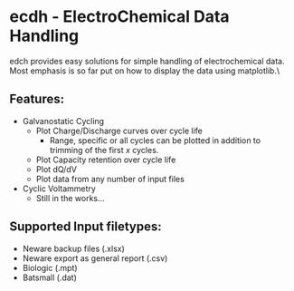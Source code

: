 # ecdh - ElectroChemical Data Handling
edch provides easy solutions for simple handling of electrochemical data. Most emphasis is so far put on how to display the data using matplotlib.\

## Features:
- Galvanostatic Cycling
    - Plot Charge/Discharge curves over cycle life
        - Range, specific or all cycles can be plotted in addition to trimming of the first *x* cycles.
    - Plot Capacity retention over cycle life
    - Plot dQ/dV
    - Plot data from any number of input files
- Cyclic Voltammetry
    - Still in the works...


## Supported Input filetypes:
- Neware backup files (.xlsx)
- Neware export as general report (.csv)
- Biologic (.mpt)
- Batsmall (.dat)
